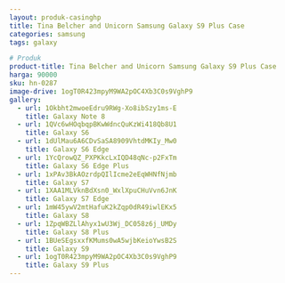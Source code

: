 ```yaml
---
layout: produk-casinghp
title: Tina Belcher and Unicorn Samsung Galaxy S9 Plus Case
categories: samsung
tags: galaxy

# Produk
product-title: Tina Belcher and Unicorn Samsung Galaxy S9 Plus Case
harga: 90000
sku: hn-0287
image-drive: 1ogT0R423mpyM9WA2pOC4Xb3C0s9VghP9
gallery:
  - url: 1Okbht2mwoeEdru9RWg-Xo8ibSzy1ms-E
    title: Galaxy Note 8
  - url: 1QVc6wHOqbqpBKwWdncQuKzWi418Qb8U1
    title: Galaxy S6
  - url: 1dUlMau6A6CDvSaSA8909VhtdMKIy_Mw0
    title: Galaxy S6 Edge
  - url: 1YcQrowQZ_PXPKkcLxIQD48qNc-p2FxTm
    title: Galaxy S6 Edge Plus
  - url: 1xPAv3BkAOzrdpQIlIcme2eEqWHNfNjmb
    title: Galaxy S7
  - url: 1XAA1MLVknBdXsn0_WxlXpuCHuVvn6JnK
    title: Galaxy S7 Edge
  - url: 1mW45ywV2mtHafuK2kZqp0dR49iwlEKx5
    title: Galaxy S8
  - url: 1ZpqWBZLlAhyx1wU3Wj_DC058z6j_UMDy
    title: Galaxy S8 Plus
  - url: 1BUeSEgsxxfKMums0wA5wjbKeioYwsB2S
    title: Galaxy S9
  - url: 1ogT0R423mpyM9WA2pOC4Xb3C0s9VghP9
    title: Galaxy S9 Plus
---
```

